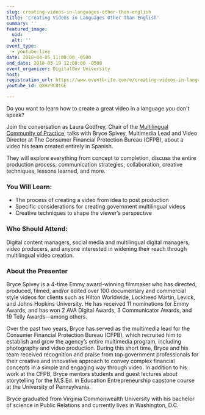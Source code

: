 ```yaml
---
slug: creating-videos-in-languages-other-than-english
title: 'Creating Videos in Languages Other Than English'
summary: ''
featured_image: 
  uid: 
  alt: ''
event_type: 
  - youtube-live
date: 2018-04-05 11:00:00 -0500
end_date: 2018-03-19 12:00:00 -0500
event_organizer: DigitalGov University
host: 
registration_url: https://www.eventbrite.com/e/creating-videos-in-languages-other-than-english-registration-44340580871
youtube_id: QXHz9CDtGE

---
```


Do you want to learn how to create a great video in a language you don't speak?
 
Join the conversation as Laura Godfrey, Chair of the [Multilingual Community of Practice](https://www.digitalgov.gov/communities/multilingual/), talks with Bryce Spivey, Multimedia Lead and Video Director at The Consumer Financial Protection Bureau (CFPB), about a video his team created entirely in Spanish.
 
They will explore everything from concept to completion, discuss the entire production process, communication strategies, collaboration, creative techniques, lessons learned, and more.

### You Will Learn: 

- The process of creating a video from idea to post production 
- Specific considerations for creating government multilingual videos 
- Creative techniques to shape the viewer’s perspective

### Who Should Attend: 

Digital content managers, social media and multilingual digital managers, video producers, and anyone interested in widening their reach through multilingual video creation.

### About the Presenter
 
Bryce Spivey is a 4-time Emmy award-winning filmmaker who has directed, produced, filmed, and/or edited over 100 documentary and commercial style videos for clients such as Hilton Worldwide, Lockheed Martin, Levick, and Johns Hopkins University. He has received 11 nominations for Emmy Awards, and has won 2 AVA Digital Awards, 3 Communicator Awards, and 19 Telly Awards—among others. 

Over the past two years, Bryce has served as the multimedia lead for the Consumer Financial Protection Bureau (CFPB), which recruited him to establish and grow the agency’s entire multimedia program, including photography and video production. During this short time, Bryce and his team received recognition and praise from top government professionals for their creative and innovative approach to convey complex financial concepts in a simple and engaging way through video. In addition to his work at the CFPB, Bryce mentors students and guest lectures about storytelling for the M.S.Ed. in Education Entrepreneurship capstone course at the University of Pennsylvania. 

Bryce graduated from Virginia Commonwealth University with his bachelor of science in Public Relations and currently lives in Washington, D.C.
